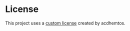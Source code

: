 # License

This project uses a [custom license](https://github.com/acdhemtos/CustomLicense/blob/main/LICENSE.md) created by acdhemtos.
